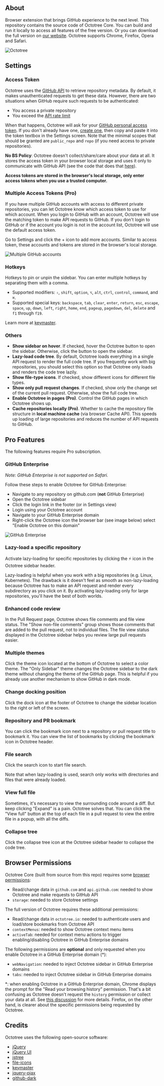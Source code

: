 ## About

Browser extension that brings GitHub experience to the next level. This repository contains the source code of Octotree Core. You can build and run it locally to access all features of the free version. Or you can download the full version on [our website](https://www.octotree.io). Octotree supports Chrome, Firefox, Opera and Safari.

![Octotree](docs/demo.gif)

## Settings

### Access Token

Octotree uses the [GitHub API](https://developer.github.com/v3/) to retrieve repository metadata. By default, it makes unauthenticated requests to get these data. However, there are two situations when GitHub require such requests to be authenticated:

- You access a private repository
- You exceed the [API rate limit](https://developer.github.com/v3/#rate-limiting)

When that happens, Octotree will ask for your [GitHub personal access token](https://help.github.com/articles/creating-an-access-token-for-command-line-use). If you don't already have one, [create one](https://github.com/settings/tokens/new?scopes=repo&description=Octotree%20browser%20extension), then copy and paste it into the token textbox in the Settings screen. Note that the minimal scopes that should be granted are `public_repo` and `repo` (if you need access to private repositories).

**No BS Policy**: Octotree doesn't collect/share/care about your data at all. It stores the access token in your browser local storage and uses it only to communicate with GitHub API (see the code that does that [here](https://github.com/ovity/octotree/blob/559291ed9017f0c3429bc49419d001d9ea0ac510/src/adapters/github.js#L296-L313)).

**Access tokens are stored in the browser's local storage, only enter access tokens when you use a trusted computer.**

### Multiple Access Tokens (Pro)

If you have multiple GitHub accounts with access to different private repositories, you can let Octotree know which access token to use for which account.
When you login to GitHub with an account, Octotree will use the matching token to make API requests to GitHub. If you don't login to GitHub or if the account you login is not in the account list, Octotree will use the default access token.

Go to Settings and click the + icon to add more accounts. Similar to access token, these accounts and tokens are stored in the browser's local storage.

![Multiple GitHub accounts](docs/pro-ma.jpg)

### Hotkeys

Hotkeys to pin or unpin the sidebar. You can enter multiple hotkeys by separating them with a comma.

- Supported modifiers: `⇧`, `shift`, `option`, `⌥`, `alt`, `ctrl`, `control`, `command`, and `⌘`.
- Supported special keys: `backspace`, `tab`, `clear`, `enter`, `return`, `esc`, `escape`, `space`, `up`, `down`, `left`, `right`, `home`, `end`, `pageup`, `pagedown`, `del`, `delete` and `f1` through `f19`.

Learn more at [keymaster](https://github.com/madrobby/keymaster#supported-keys).

### Others

- **Show sidebar on hover**. If checked, hover the Octotree button to open the sidebar. Otherwise, click the button to open the sidebar.
- **Lazy-load code tree**. By default, Octotree loads everything in a single API request to render the full code tree. If you frequently work with big repositories, you should select this option so that Octotree only loads and renders the code tree lazily.
- **Show file-type icons**. If checked, show different icons for different file types.
- **Show only pull request changes**. If checked, show only the change set of the current pull request. Otherwise, show the full code tree.
- **Enable Octotree in pages (Pro)**. Control the GitHub pages in which Octotree shows up.
- **Cache repositories locally (Pro)**. Whether to cache the repository file structure in **local machine cache** (via browser Cache API). This speeds up loading of large repositories and reduces the number of API requests to GitHub.

## Pro Features

The following features require Pro subscription.

### GitHub Enterprise

_Note: GitHub Enterprise is not supported on Safari._

Follow these steps to enable Octotree for GitHub Enterprise:

* Navigate to any repository on github.com (**not** GitHub Enterprise)
* Open the Octotree sidebar
* Click the login link in the footer (or in Settings view)
* Login using your Octotree account
* Navigate to your GitHub Enterprise domain
* Right-click the Octotree icon the browser bar (see image below) select "Enable Octotree on this domain"

![GitHub Enterprise](docs/pro-ghe.png)

### Lazy-load a specific repository

Activate lazy-loading for specific repositories by clicking the ⚡️ icon in the Octotree sidebar header.

Lazy-loading is helpful when you work with a big repositories (e.g. Linux, Kubernetes). The drawback is it doesn't feel as smooth as non-lazy-loading because Octotree has to make an API request and render every subdirectory as you click on it. By activating lazy-loading only for large repositories, you'll have the best of both worlds.

### Enhanced code review

In the Pull Request page, Octotree shows file comments and file view status. The "Show non-file comments" group shows those comments that are added to the pull request, not to individual files. The file view status displayed in the Octotree sidebar helps you review large pull requests easier.

### Multiple themes

Click the theme icon located at the bottom of Octotree to select a color theme. The "Only Sidebar" theme changes the Octotree sidebar to the dark theme without changing the theme of the GitHub page. This is helpful if you already use another mechanism to show GitHub in dark mode.

### Change docking position

Click the dock icon at the footer of Octotree to change the sidebar location to the right or left of the screen.

### Repository and PR bookmark

You can click the bookmark icon next to a repository or pull request title to bookmark it. You can view the list of bookmarks by clicking the bookmark icon in Octotree header.

### File search

Click the search icon to start file search.

Note that when lazy-loading is used, search only works with directories and files that were already loaded.

### View full file

Sometimes, it's necessary to view the surrounding code around a diff. But keep clicking "Expand" is a pain. Octotree solves that. You can click the "View full" button at the top of each file in a pull request to view the entire file in a popup, with all the diffs.

### Collapse tree

Click the collapse tree icon at the Octotree sidebar header to collapse the code tree.

## Browser Permissions

Octotree Core (built from source from this repo) requires some [browser permissions](https://developer.chrome.com/extensions/declare_permissions):

* Read/change data in `github.com` and `api.github.com`: needed to show Octotree and make requests to GitHub API
* `storage`: needed to store Octotree settings

The full version of Octotree requires these additional permissions:

* Read/change data in `octotree.io`: needed to authenticate users and load/store bookmarks from Octotree API
* `contextMenus`: needed to show Octotree context menu items
* `activeTab`: needed for context menu actions to trigger enabling/disabling Octotree in GitHub Enterprise domains

The following permissions are **optional** and only requested when you enable Octotree in a GitHub Enterprise domain (\*):

* `webNavigation`: needed to inject Octotree sidebar in GitHub Enterprise domains
* `tabs`: needed to inject Octotree sidebar in GitHub Enterprise domains

\*: when enabling Octotree in a GitHub Enterprise domain, Chrome displays the prompt for the "Read your browsing history" permission. That's a bit confusing as Octotree doesn't request the `history` permission or collect your data at all. See [this discussion](https://github.com/ovity/octotree/issues/844#issuecomment-557364850) for more details. Firefox, on the other hand, is clearer about the specific permissions being requested by Octotree.

## Credits

Octotree uses the following open-source software:

- [jQuery](https://github.com/jquery/jquery)
- [jQuery UI](https://github.com/jquery/jquery-ui)
- [jstree](https://github.com/vakata/jstree)
- [file-icons](https://github.com/file-icons/atom)
- [keymaster](https://github.com/madrobby/keymaster)
- [jquery-pjax](https://github.com/defunkt/jquery-pjax)
- [github-dark](https://github.com/StylishThemes/GitHub-Dark)
